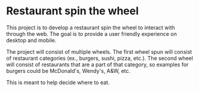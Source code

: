 # Restaurant spin the wheel

This project is to develop a restaurant spin the wheel to interact with through the web. The goal is to provide a user friendly experience on desktop and mobile.

The project will consist of multiple wheels. The first wheel spun will consist of restaurant categories (ex., burgers, sushi, pizza, etc.). The second wheel will consist of restaurants that are a part of that category, so examples for burgers could be McDonald's, Wendy's, A&W, etc.

This is meant to help decide where to eat.
